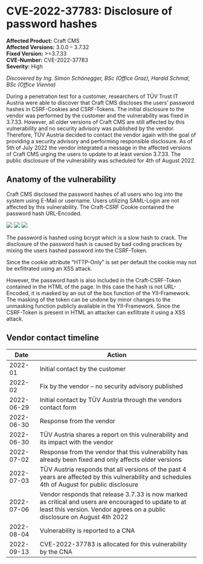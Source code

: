 # CVE-2022-37783: Disclosure of password hashes
**Affected Product:** Craft CMS  
**Affected Versions:** 3.0.0 – 3.7.32  
**Fixed Version:** >=3.7.33  
**CVE-Number:** CVE-2022-37783  
**Severity:** High  

*Discovered by Ing. Simon Schönegger, BSc (Office Graz), Harald Schmal, BSc (Office Vienna)*

During a penetration test for a customer, researchers of TÜV Trust IT Austria were able to discover that Craft CMS discloses the users’ password hashes in CSRF-Cookies and CSRF-Tokens. The initial disclosure to the vendor was performed by the customer and the vulnerability was fixed in 3.7.33. However, all older versions of Craft CMS are still affected by this vulnerability and no security advisory was published by the vendor. Therefore, TÜV Austria decided to contact the vendor again with the goal of providing a security advisory and performing responsible disclosure. As of 5th of July 2022 the vendor integrated a message in the affected versions of Craft CMS urging the users to update to at least version 3.7.33. The public disclosure of the vulnerability was scheduled for 4th of August 2022.

## Anatomy of the vulnerability
Craft CMS disclosed the password hashes of all users who log into the system using E-Mail or username. Users utilizing SAML-Login are not affected by this vulnerability. The Craft-CSRF Cookie contained the password hash URL-Encoded.

![](../images/console.png)
![](../images/decoded.png)
![](../images/realHash.png)

The password is hashed using bcrypt which is a slow hash to crack. The disclosure of the password hash is caused by bad coding practices by mixing the users hashed password into the CSRF-Token.

Since the cookie attribute “HTTP-Only” is set per default the cookie may not be exfiltrated using an XSS attack.

However, the password hash is also included in the Craft-CSRF-Token contained in the HTML of the page. In this case the hash is not URL-Encoded, it is masked by an out of the box function of the YII-Framework.  The masking of the token can be undone by minor changes to the unmasking function publicly available in the YII-Framework. Since the CSRF-Token is present in HTML an attacker can exfiltrate it using a XSS attack.

## Vendor contact timeline 
| Date       | Action                                                                                                                                                                             |
|------------|------------------------------------------------------------------------------------------------------------------------------------------------------------------------------------|
| 2022-01    | Initial contact by the customer                                                                                                                                                    |
| 2022-02    | Fix by the vendor – no security advisory published                                                                                                                                 |
| 2022-06-29 | Initial contact by TÜV Austria through the vendors contact form                                                                                                                    |
| 2022-06-30 | Response from the vendor                                                                                                                                                           |
| 2022-06-30 | TÜV Austria shares a report on this vulnerability and its impact with the vendor                                                                                                   |
| 2022-07-02 | Response from the vendor that this vulnerability has already been fixed and only affects older versions                                                                            |
| 2022-07-03 | TÜV Austria responds that all versions of the past 4 years are affected by this vulnerability and schedules 4th of August for public disclosure                                    |
| 2022-07-06 | Vendor responds that release 3.7.33 is now marked as critical and users are encouraged to update to at least this version. Vendor agrees on a public disclosure on August 4th 2022 |
| 2022-08-04 | Vulnerability is reported to a CNA                                                                                                                                                 |
| 2022-09-13 | CVE-2022-37783 is allocated for this vulnerability by the CNA                                                                                                                      |
